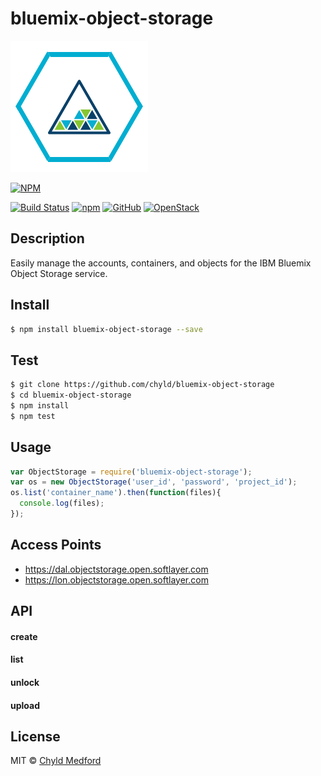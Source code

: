# bluemix-object-storage

![Bluemix Object Storage](images/os.png)

[![NPM](https://nodei.co/npm/bluemix-object-storage.png?downloads=true&downloadRank=true&stars=true)](https://nodei.co/npm/bluemix-object-storage/)

[![Build Status](https://travis-ci.org/chyld/bluemix-object-storage.svg?branch=master)](https://travis-ci.org/chyld/bluemix-object-storage)
[![npm](https://badge.fury.io/js/bluemix-object-storage.svg)](https://www.npmjs.com/package/bluemix-object-storage)
[![GitHub](https://img.shields.io/badge/github-code-blue.svg)](https://github.com/chyld/bluemix-object-storage)
[![OpenStack](https://img.shields.io/badge/openstack-docs-orange.svg)](http://developer.openstack.org/api-ref-objectstorage-v1.html)


## Description
Easily manage the accounts, containers, and objects for the IBM Bluemix Object Storage service.


## Install
```sh
$ npm install bluemix-object-storage --save
```


## Test
```sh
$ git clone https://github.com/chyld/bluemix-object-storage
$ cd bluemix-object-storage
$ npm install
$ npm test
```


## Usage
```js
var ObjectStorage = require('bluemix-object-storage');
var os = new ObjectStorage('user_id', 'password', 'project_id');
os.list('container_name').then(function(files){
  console.log(files);
});
```


## Access Points
- https://dal.objectstorage.open.softlayer.com
- https://lon.objectstorage.open.softlayer.com


## API
#### create
#### list
#### unlock
#### upload


## License
MIT © [Chyld Medford](https://github.com/chyld)
